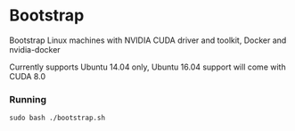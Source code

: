 # Bootstrap

Bootstrap Linux machines with NVIDIA CUDA driver and toolkit, Docker and nvidia-docker

Currently supports Ubuntu 14.04 only, Ubuntu 16.04 support will come with CUDA 8.0

### Running
`sudo bash ./bootstrap.sh`
